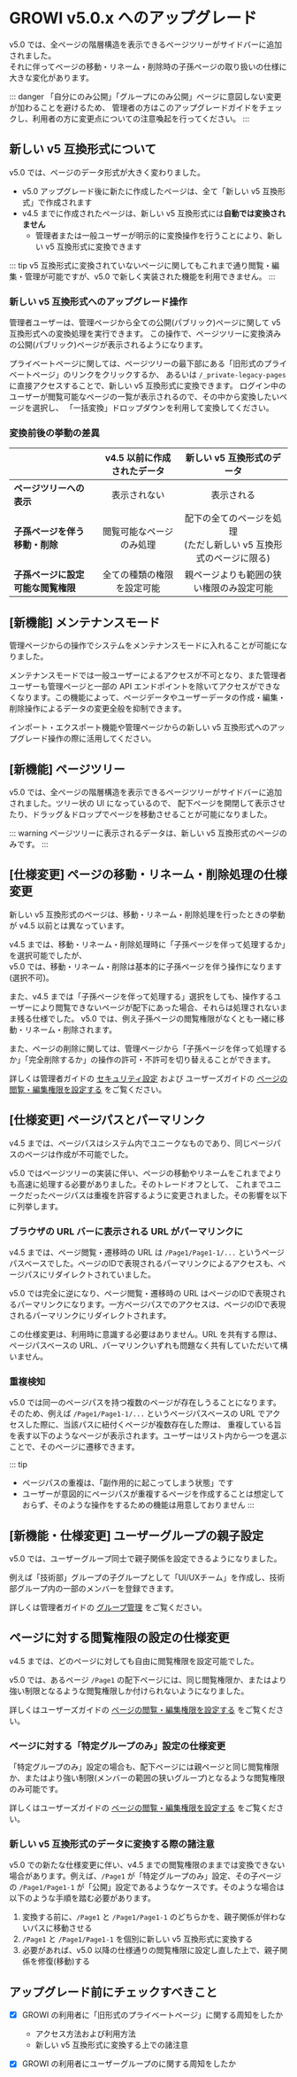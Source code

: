 # GROWI v5.0.x へのアップグレード

v5.0 では、全ページの階層構造を表示できるページツリーがサイドバーに追加されました。  
それに伴ってページの移動・リネーム・削除時の子孫ページの取り扱いの仕様に大きな変化があります。

::: danger
「自分にのみ公開」「グループにのみ公開」ページに意図しない変更が加わることを避けるため、
管理者の方はこのアップグレードガイドをチェックし、利用者の方に変更点についての注意喚起を行ってください。
:::

## 新しい v5 互換形式について

v5.0 では、ページのデータ形式が大きく変わりました。

- v5.0 アップグレード後に新たに作成したページは、全て「新しい v5 互換形式」で作成されます
- v4.5 までに作成されたページは、新しい v5 互換形式には**自動では変換されません**
  - 管理者または一般ユーザーが明示的に変換操作を行うことにより、新しい v5 互換形式に変換できます

::: tip
v5 互換形式に変換されていないページに関してもこれまで通り閲覧・編集・管理が可能ですが、v5.0 で新しく実装された機能を利用できません。
:::

### 新しい v5 互換形式へのアップグレード操作

管理者ユーザーは、管理ページから全ての公開(パブリック)ページに関して v5 互換形式への変換処理を実行できます。
この操作で、ページツリーに変換済みの公開(パブリック)ページが表示されるようになります。

プライベートページに関しては、ページツリーの最下部にある「旧形式のプライベートページ」のリンクをクリックするか、
あるいは `/_private-legacy-pages` に直接アクセスすることで、新しい v5 互換形式に変換できます。
ログイン中のユーザーが閲覧可能なページの一覧が表示されるので、その中から変換したいページを選択し、
「一括変換」ドロップダウンを利用して変換してください。

### 変換前後の挙動の差異

|  | v4.5 以前に作成されたデータ | 新しい v5 互換形式のデータ |
|:--|:------------:|:------------:|
| **ページツリーへの表示** | 表示されない | 表示される |
| **子孫ページを伴う移動・削除** | 閲覧可能なページのみ処理 | 配下の全てのページを処理<br>(ただし新しい v5 互換形式のページに限る) |
| **子孫ページに設定可能な閲覧権限** | 全ての種類の権限を設定可能 | 親ページよりも範囲の狭い権限のみ設定可能 |


## [新機能] メンテナンスモード

管理ページからの操作でシステムをメンテナンスモードに入れることが可能になりました。

メンテナンスモードでは一般ユーザーによるアクセスが不可となり、また管理者ユーザーも管理ページと一部の API エンドポイントを除いてアクセスができなくなります。この機能によって、ページデータやユーザーデータの作成・編集・削除操作によるデータの変更全般を抑制できます。

インポート・エクスポート機能や管理ページからの新しい v5 互換形式へのアップグレード操作の際に活用してください。


## [新機能] ページツリー

v5.0 では、全ページの階層構造を表示できるページツリーがサイドバーに追加されました。ツリー状の UI になっているので、
配下ページを開閉して表示させたり、ドラッグ＆ドロップでページを移動させることが可能になりました。

::: warning
ページツリーに表示されるデータは、新しい v5 互換形式のページのみです。
:::


## [仕様変更] ページの移動・リネーム・削除処理の仕様変更

新しい v5 互換形式のページは、移動・リネーム・削除処理を行ったときの挙動が v4.5 以前とは異なっています。

v4.5 までは、移動・リネーム・削除処理時に「子孫ページを伴って処理するか」を選択可能でしたが、  
v5.0 では、移動・リネーム・削除は基本的に子孫ページを伴う操作になります(選択不可)。

また、v4.5 までは「子孫ページを伴って処理する」選択をしても、操作するユーザーにより閲覧できないページが配下にあった場合、それらは処理されないまま残る仕様でした。
v5.0 では、例え子孫ページの閲覧権限がなくとも一緒に移動・リネーム・削除されます。

また、ページの削除に関しては、管理ページから「子孫ページを伴って処理するか」「完全削除するか」の操作の許可・不許可を切り替えることができます。

詳しくは管理者ガイドの [セキュリティ設定](/ja/admin-guide/management-cookbook/security.html) および ユーザーズガイドの [ページの閲覧・編集権限を設定する](/ja/guide/features/authority.html) をご覧ください。


## [仕様変更] ページパスとパーマリンク

v4.5 までは、ページパスはシステム内でユニークなものであり、同じページパスのページは作成が不可能でした。

v5.0 ではページツリーの実装に伴い、ページの移動やリネームをこれまでよりも高速に処理する必要がありました。そのトレードオフとして、
これまでユニークだったページパスは重複を許容するように変更されました。その影響を以下に列挙します。

### ブラウザの URL バーに表示される URL がパーマリンクに

v4.5 までは、ページ閲覧・遷移時の URL は `/Page1/Page1-1/...` というページパスベースでした。ページのIDで表現されるパーマリンクによるアクセスも、ページパスにリダイレクトされていました。

v5.0 では完全に逆になり、ページ閲覧・遷移時の URL はページのIDで表現されるパーマリンクになります。一方ページパスでのアクセスは、ページのIDで表現されるパーマリンクにリダイレクトされます。

この仕様変更は、利用時に意識する必要はありません。URL を共有する際は、ページパスベースの URL、パーマリンクいずれも問題なく共有していただいて構いません。

### 重複検知

v5.0 では同一のページパスを持つ複数のページが存在しうることになります。
そのため、例えば `/Page1/Page1-1/...` というページパスベースの URL でアクセスした際に、当該パスに紐付くページが複数存在した際は、
重複している旨を表す以下のようなページが表示されます。ユーザーはリスト内から一つを選ぶことで、そのページに遷移できます。

::: tip

- ページパスの重複は、「副作用的に起こってしまう状態」です
- ユーザーが意図的にページパスが重複するページを作成することは想定しておらず、そのような操作をするための機能は用意しておりません
:::


## [新機能・仕様変更] ユーザーグループの親子設定

v5.0 では、ユーザーグループ同士で親子関係を設定できるようになりました。

例えば「技術部」グループの子グループとして「UI/UXチーム」を作成し、技術部グループ内の一部のメンバーを登録できます。

詳しくは管理者ガイドの [グループ管理](/ja/admin-guide/management-cookbook/group.html) をご覧ください。

## ページに対する閲覧権限の設定の仕様変更

v4.5 までは、どのページに対しても自由に閲覧権限を設定可能でした。

v5.0 では、あるページ `/Page1` の配下ページには、同じ閲覧権限か、またはより強い制限となるような閲覧権限しか付けられないようになりました。

詳しくはユーザーズガイドの [ページの閲覧・編集権限を設定する](/ja/guide/features/authority.html) をご覧ください。

### ページに対する「特定グループのみ」設定の仕様変更

「特定グループのみ」設定の場合も、配下ページには親ページと同じ閲覧権限か、またはより強い制限(メンバーの範囲の狭いグループ)となるような閲覧権限のみ可能です。

詳しくはユーザーズガイドの [ページの閲覧・編集権限を設定する](/ja/guide/features/authority.html) をご覧ください。

### 新しい v5 互換形式のデータに変換する際の諸注意

v5.0 での新たな仕様変更に伴い、v4.5 までの閲覧権限のままでは変換できない場合があります。例えば、`/Page1` が「特定グループのみ」設定、その子ページの `/Page1/Page1-1` が「公開」設定であるようなケースです。そのような場合は以下のような手順を踏む必要があります。

1. 変換する前に、`/Page1` と `/Page1/Page1-1` のどちらかを、親子関係が伴わないパスに移動させる
1. `/Page1` と `/Page1/Page1-1` を個別に新しい v5 互換形式に変換する
1. 必要があれば、v5.0 以降の仕様通りの閲覧権限に設定し直した上で、親子関係を修復(移動)する


## アップグレード前にチェックすべきこと

- [x] GROWI の利用者に「旧形式のプライベートページ」に関する周知をしたか
  - アクセス方法および利用方法
  - 新しい v5 互換形式に変換する上での諸注意
- [x] GROWI の利用者にユーザーグループのに関する周知をしたか

